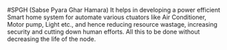 #SPGH (Sabse Pyara Ghar Hamara)
It helps in developing a power efficient Smart home system for automate various ctuators like Air Conditioner, Motor pump, Light etc.,  and hence reducing resource wastage, increasing security and cutting down human efforts. All this to be done without decreasing the life of the node.
